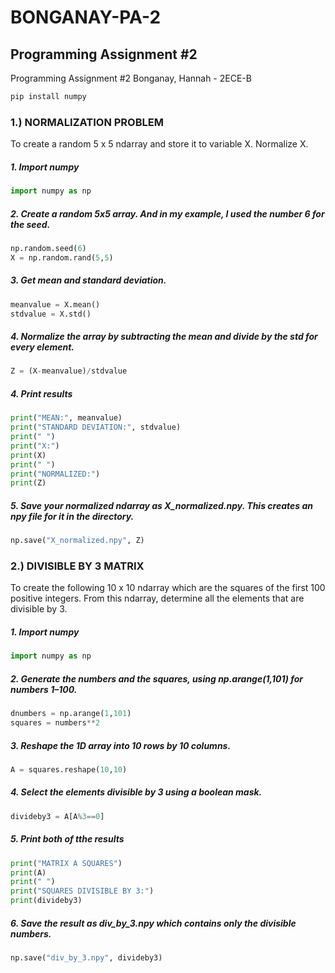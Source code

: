 # BONGANAY-PA-2
## Programming Assignment #2 
Programming Assignment #2
Bonganay, Hannah - 2ECE-B
```bash
pip install numpy
```

### 1.) NORMALIZATION PROBLEM
To create a random 5 x 5 ndarray and store it to variable X. Normalize X. 

##### 1. Import numpy
```python 
import numpy as np
```
##### 2. Create a random 5x5 array. And in my example, I used the number 6 for the seed.
```python 
np.random.seed(6)
X = np.random.rand(5,5)
```
##### 3. Get mean and standard deviation.
```python 
meanvalue = X.mean()
stdvalue = X.std()
```
##### 4. Normalize the array by subtracting the mean and divide by the std for every element.
```python
Z = (X-meanvalue)/stdvalue
```
##### 4. Print results
```python
print("MEAN:", meanvalue)
print("STANDARD DEVIATION:", stdvalue)
print(" ")
print("X:")
print(X)
print(" ")
print("NORMALIZED:")
print(Z)
```
##### 5. Save your normalized ndarray as X_normalized.npy. This creates an npy file for it in the directory.
```python
np.save("X_normalized.npy", Z)
```

### 2.) DIVISIBLE BY 3 MATRIX
To create the following 10 x 10 ndarray which are the squares of the first 100 positive integers. 
From this ndarray, determine all the elements that are divisible by 3.

##### 1. Import numpy
```python 
import numpy as np
```
##### 2. Generate the numbers and the squares, using np.arange(1,101) for numbers 1–100.
```python 
dnumbers = np.arange(1,101)
squares = numbers**2
```
##### 3. Reshape the 1D array into 10 rows by 10 columns.
```python
A = squares.reshape(10,10)
```
##### 4. Select the elements divisible by 3 using a boolean mask.
```python
divideby3 = A[A%3==0]
```
##### 5. Print both of tthe results
```python
print("MATRIX A SQUARES")
print(A)
print(" ")
print("SQUARES DIVISIBLE BY 3:")
print(divideby3)
```
##### 6. Save the result as div_by_3.npy which contains only the divisible numbers.
```python
np.save("div_by_3.npy", divideby3)
```
